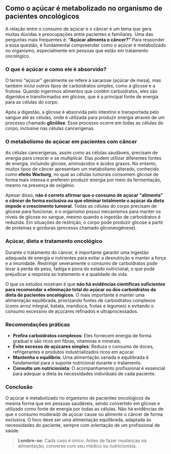 
## Como o açúcar é metabolizado no organismo de pacientes oncológicos

A relação entre o consumo de açúcar e o câncer é um tema que gera muitas dúvidas e preocupações entre pacientes e familiares. Uma das perguntas mais frequentes é: **“Açúcar alimenta o câncer?”** Para responder a essa questão, é fundamental compreender como o açúcar é metabolizado no organismo, especialmente em pessoas que estão em tratamento oncológico.

### O que é açúcar e como ele é absorvido?

O termo “açúcar” geralmente se refere à sacarose (açúcar de mesa), mas também inclui outros tipos de carboidratos simples, como a glicose e a frutose. Quando ingerimos alimentos que contêm carboidratos, eles são digeridos e transformados em glicose, que é a principal fonte de energia para as células do corpo.

Após a digestão, a glicose é absorvida pelo intestino e transportada pelo sangue até as células, onde é utilizada para produzir energia através de um processo chamado **glicólise**. Esse processo ocorre em todas as células do corpo, inclusive nas células cancerígenas.

### O metabolismo do açúcar em pacientes com câncer

As células cancerígenas, assim como as células saudáveis, precisam de energia para crescer e se multiplicar. Elas podem utilizar diferentes fontes de energia, incluindo glicose, aminoácidos e ácidos graxos. No entanto, muitos tipos de câncer apresentam um metabolismo alterado, conhecido como **efeito Warburg**, no qual as células tumorais consomem glicose de forma mais intensa e preferem produzir energia por meio da fermentação, mesmo na presença de oxigênio.

Apesar disso, **não é correto afirmar que o consumo de açúcar “alimenta” o câncer de forma exclusiva ou que eliminar totalmente o açúcar da dieta impede o crescimento tumoral**. Todas as células do corpo precisam de glicose para funcionar, e o organismo possui mecanismos para manter os níveis de glicose no sangue, mesmo quando a ingestão de carboidratos é reduzida. Em situações de restrição, o corpo pode produzir glicose a partir de proteínas e gorduras (processo chamado gliconeogênese).

### Açúcar, dieta e tratamento oncológico

Durante o tratamento do câncer, é importante garantir uma ingestão adequada de energia e nutrientes para evitar a desnutrição e manter a força e a imunidade. Restringir severamente o consumo de carboidratos pode levar à perda de peso, fadiga e piora do estado nutricional, o que pode prejudicar a resposta ao tratamento e a qualidade de vida.

O que os estudos mostram é que **não há evidências científicas suficientes para recomendar a eliminação total do açúcar ou dos carboidratos da dieta de pacientes oncológicos**. O mais importante é manter uma alimentação equilibrada, priorizando fontes de carboidratos complexos (como arroz integral, batata, mandioca, frutas e legumes) e evitando o consumo excessivo de açúcares refinados e ultraprocessados.

### Recomendações práticas

- **Prefira carboidratos complexos**: Eles fornecem energia de forma gradual e são ricos em fibras, vitaminas e minerais.
- **Evite excesso de açúcares simples**: Reduza o consumo de doces, refrigerantes e produtos industrializados ricos em açúcar.
- **Mantenha o equilíbrio**: Uma alimentação variada e equilibrada é fundamental para o suporte nutricional durante o tratamento.
- **Consulte um nutricionista**: O acompanhamento profissional é essencial para adequar a dieta às necessidades individuais de cada paciente.

### Conclusão

O açúcar é metabolizado no organismo de pacientes oncológicos da mesma forma que em pessoas saudáveis, sendo convertido em glicose e utilizado como fonte de energia por todas as células. Não há evidências de que o consumo moderado de açúcar cause ou alimente o câncer de forma exclusiva. O foco deve ser uma alimentação equilibrada, adaptada às necessidades do paciente, sempre com orientação de um profissional de saúde.

> **Lembre-se:** Cada caso é único. Antes de fazer mudanças na alimentação, converse com seu médico ou nutricionista.
```
